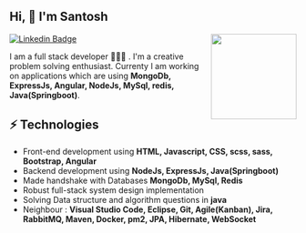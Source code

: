 <h2> Hi, 👋  I'm Santosh </h2>

<img align='right' src='https://i.giphy.com/media/RbDKaczqWovIugyJmW/giphy.webp' width='150"'>

[![Linkedin Badge](https://img.shields.io/badge/-@santosh-1ca0f1?style=flat-round&labelColor=1ca0f1&logo=linkedin&logoColor=white&link=https://www.linkedin.com/in/santoshgopal)](https://www.linkedin.com/in/santoshgopal) 

I am a full stack developer 👨🏻‍💻 . I'm a creative problem solving enthusiast. Currenty I am working on applications which are using **MongoDb, ExpressJs, Angular, NodeJs, MySql, redis, Java(Springboot)**.

## ⚡ Technologies
- Front-end development using 
        **HTML, Javascript, CSS, scss, sass, Bootstrap, Angular**
- Backend development using 
        **NodeJs, ExpressJs, Java(Springboot)**
- Made handshake with Databases
        **MongoDb, MySql, Redis**
- Robust full-stack system design implementation
- Solving Data structure and algorithm questions in 
        **java**
- Neighbour : 
        **Visual Studio Code, Eclipse, Git, Agile(Kanban), Jira, RabbitMQ, Maven, Docker, pm2, JPA, Hibernate, WebSocket**

